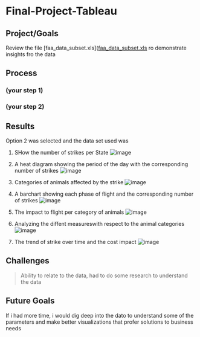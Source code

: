 # Final-Project-Tableau
## Project/Goals
Review the file [faa_data_subset.xls]([faa_data_subset.xls](https://github.com/Jagunmolu-dev/LIGHTHOUSELABS/blob/main/Final-Project-Tableau/Project%20Files%20-%20Tableau%20-%20Option%202/faa_data_subset.xlsx) ro demonstrate insights fro the data

## Process
### (your step 1)
### (your step 2)

## Results
Option 2 was selected and the data set used was

1. SHow the number of strikes per State
![image](https://github.com/Jagunmolu-dev/LIGHTHOUSELABS/assets/67484584/73fdfaf9-edff-468d-bb8d-6a33989eb176)

2. A heat diagram showing the period of the day with the corresponding number of strikes
![image](https://github.com/Jagunmolu-dev/LIGHTHOUSELABS/assets/67484584/09e75ccc-d162-4e2d-b08f-2ce28272c4a1)

3. Categories of animals affected by the strike
![image](https://github.com/Jagunmolu-dev/LIGHTHOUSELABS/assets/67484584/f56a705e-72dd-4e35-b44e-0bfd8e493cd5)

4. A barchart showing each phase of flight and the corresponding number of strikes
![image](https://github.com/Jagunmolu-dev/LIGHTHOUSELABS/assets/67484584/971a76e0-982c-45a9-92cf-2a91f11fe30f)

5. The impact to flight per category of animals
![image](https://github.com/Jagunmolu-dev/LIGHTHOUSELABS/assets/67484584/bbe03db6-96a9-4647-b6ec-83212b74d4bf)

6. Analyzing the diffent measureswith respect to the animal categories
![image](https://github.com/Jagunmolu-dev/LIGHTHOUSELABS/assets/67484584/62dd09df-2be4-4b8a-9d37-fcb8a7ce87ef)

7. The trend of strike over time and the cost impact
![image](https://github.com/Jagunmolu-dev/LIGHTHOUSELABS/assets/67484584/d5634329-5e87-43ee-a56d-84d28c239257)



## Challenges 
> Ability to relate to the data, had to do some research to understand the data

## Future Goals
If i had more time, i would dig deep into the dato to understand some of the parameters and make better visualizations that profer solutions to business needs

